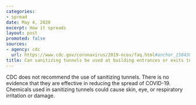 ```yaml
---
categories:
- spread
date: May 4, 2020
excerpt: How it spreads
layout: post
promoted: false
sources:
- agency: cdc
  url: https://www.cdc.gov/coronavirus/2019-ncov/faq.html#anchor_1584388242595
title: Can sanitizing tunnels be used at building entrances or exits to prevent the spread of COVID-19?
---
```


CDC does not recommend the use of sanitizing tunnels. There is no evidence that they are effective in reducing the spread of COVID-19. Chemicals used in sanitizing tunnels could cause skin, eye, or respiratory irritation or damage.
